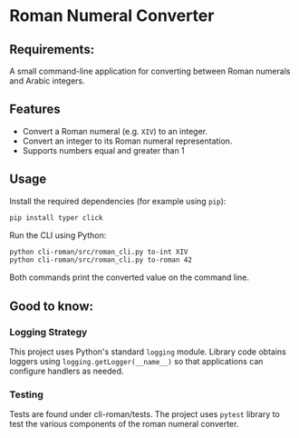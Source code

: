 # Roman Numeral Converter

## Requirements:
A small command-line application for converting between Roman numerals and Arabic integers.

## Features

- Convert a Roman numeral (e.g. `XIV`) to an integer.
- Convert an integer to its Roman numeral representation.
- Supports numbers equal and greater than 1

## Usage

Install the required dependencies (for example using `pip`):

```bash
pip install typer click
```

Run the CLI using Python:

```bash
python cli-roman/src/roman_cli.py to-int XIV
python cli-roman/src/roman_cli.py to-roman 42
```

Both commands print the converted value on the command line.

## Good to know:

### Logging Strategy

This project uses Python's standard `logging` module. Library code obtains loggers using `logging.getLogger(__name__)` so that applications can configure handlers as needed.

### Testing

Tests are found under cli-roman/tests. The project uses `pytest` library to test the various components of the roman numeral converter.